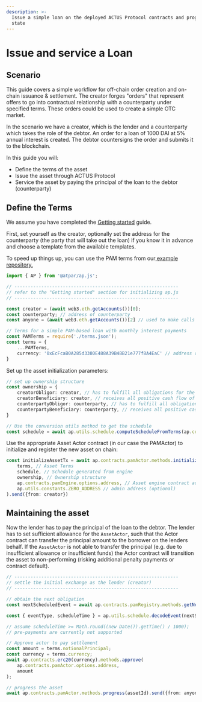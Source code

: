 ```yaml
---
description: >-
  Issue a simple loan on the deployed ACTUS Protocol contracts and progess its
  state
---
```


# Issue and service a Loan

## Scenario

This guide covers a simple workflow for off-chain order creation and on-chain issuance & settlement. The creator forges "orders" that represent offers to go into contractual relationship with a counterparty under specified terms. These orders could be used to create a simple OTC market.

In the scenario we have a creator, which is the lender and a counterparty which takes the role of the debtor. An order for a loan of 1000 DAI at 5% annual interest is created. The debtor countersigns the order and submits it to the blockchain.

In this guide you will:

* Define the terms of the asset
* Issue the asset through ACTUS Protocol
* Service the asset by paying the principal of the loan to the debtor \(counterparty\)

## Define the Terms

We assume you have completed the [Getting started](getting-started.md) guide. 

First, set yourself as the creator, optionally set the address for the counterparty \(the party that will take out the loan\) if you know it in advance and choose a template from the available templates.

To speed up things up, you can use the PAM terms from our[ example repository.](https://github.com/atpar/ap-js-example/blob/master/PAMTerms.json)

```typescript
import { AP } from '@atpar/ap.js';

// -------------------------------------------------------------
// refer to the "Getting started" section for initializing ap.js
// -------------------------------------------------------------

const creator = (await web3.eth.getAccounts())[0];
const counterparty; // address of counterparty
const anyone = (await web3.eth.getAccounts())[2] // used to make calls that could be made by any address

// Terms for a simple PAM-based loan with monthly interest payments
const PAMTerms = require('./terms.json'); 
const terms = {
    ...PAMTerms,
    currency: '0xEcFcaB0A285d3380E488A39B4BB21e777f8A4EaC' // address of ERC20 token to use as settlement currency
}
```

Set up the asset initialization parameters:

```typescript
// set up ownership structure
const ownership = {
    creatorObligor: creator, // has to fulfill all obligations for the creator side
    creatorBeneficiary: creator, // receives all positive cash flow of the creator side
    counterpartyObligor: counterparty, // has to fulfill all obligations for the counterparty
    counterpartyBeneficiary: counterparty, // receives all positive cash flow for the counterparty
}

// Use the conversion utils method to get the schedule
const schedule = await ap.utils.schedule.computeScheduleFromTerms(ap.contracts.pamEngine, terms);

```

Use the appropriate Asset Actor contract \(in our case the PAMActor\) to initialize and register the new asset on chain:

```typescript
const initializeAssetTx = await ap.contracts.pamActor.methods.initialize(
    terms, // Asset Terms
    schedule, // Schedule generated from engine
    ownership, // Ownership structure
    ap.contracts.pamEngine.options.address, // Asset engine contract addres
    ap.utils.constants.ZERO_ADDRESS // admin address (optional)
).send({from: creator})
```

## Maintaining the asset

Now the lender has to pay the principal of the loan to the debtor. The lender has to set sufficient allowance for the `AssetActor`, such that the Actor contract can transfer the principal amount to the borrower on the lenders behalf. If the `AssetActor` is not able to transfer the principal \(e.g. due to insufficient allowance or insufficient funds\) the Actor contract will transition the asset to non-performing \(risking additional penalty payments or contract default\). 

```typescript
// -------------------------------------------------------------
// settle the initial exchange as the lender (creator)
// -------------------------------------------------------------

// obtain the next obligation
const nextScheduledEvent = await ap.contracts.pamRegistry.methods.getNextScheduledEvent(assetId).call();

const { eventType, scheduleTime } = ap.utils.schedule.decodeEvent(nextScheduledEvent);

// assume scheduleTime >= Math.round((new Date()).getTime() / 1000);
// pre-payments are currently not supported

// Approve actor to pay settlement
const amount = terms.notionalPrincipal;
const currency = terms.currency;
await ap.contracts.erc20(currency).methods.approve(
    ap.contracts.pamActor.options.address, 
    amount
);

// progress the asset
await ap.contracts.pamActor.methods.progress(assetId).send({from: anyone});
```





